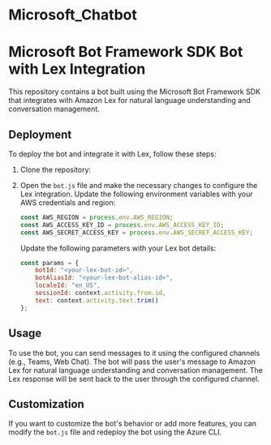 # Microsoft_Chatbot

# Microsoft Bot Framework SDK Bot with Lex Integration

This repository contains a bot built using the Microsoft Bot Framework SDK that integrates with Amazon Lex for natural language understanding and conversation management.


## Deployment

To deploy the bot and integrate it with Lex, follow these steps:

1. Clone the repository:


2. Open the `bot.js` file and make the necessary changes to configure the Lex integration. Update the following environment variables with your AWS credentials and region:

   ```javascript
   const AWS_REGION = process.env.AWS_REGION;
   const AWS_ACCESS_KEY_ID = process.env.AWS_ACCESS_KEY_ID;
   const AWS_SECRET_ACCESS_KEY = process.env.AWS_SECRET_ACCESS_KEY;
   ```

   Update the following parameters with your Lex bot details:

   ```javascript
   const params = {
       botId: "<your-lex-bot-id>",
       botAliasId: "<your-lex-bot-alias-id>",
       localeId: "en_US",
       sessionId: context.activity.from.id,
       text: context.activity.text.trim()
   };
   ```



## Usage

To use the bot, you can send messages to it using the configured channels (e.g., Teams, Web Chat). The bot will pass the user's message to Amazon Lex for natural language understanding and conversation management. The Lex response will be sent back to the user through the configured channel.

## Customization

If you want to customize the bot's behavior or add more features, you can modify the `bot.js` file and redeploy the bot using the Azure CLI.

